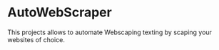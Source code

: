 # AutoWebScraper

This projects allows to automate Webscaping texting by scaping your websites of choice.
